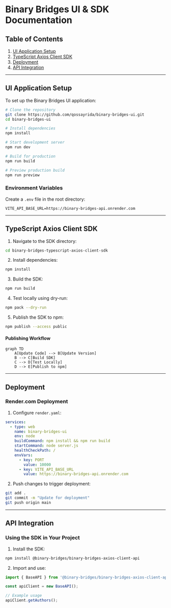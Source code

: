 # Binary Bridges UI & SDK Documentation

## Table of Contents
1. [UI Application Setup](#ui-application-setup)
2. [TypeScript Axios Client SDK](#typescript-axios-client-sdk)
3. [Deployment](#deployment)
4. [API Integration](#api-integration)

---

## UI Application Setup

To set up the Binary Bridges UI application:

```bash
# Clone the repository
git clone https://github.com/qossayrida/binary-bridges-ui.git
cd binary-bridges-ui

# Install dependencies
npm install

# Start development server
npm run dev

# Build for production
npm run build

# Preview production build
npm run preview
```

### Environment Variables
Create a `.env` file in the root directory:
```env
VITE_API_BASE_URL=https://binary-bridges-api.onrender.com
```

---

## TypeScript Axios Client SDK


1. Navigate to the SDK directory:
```bash
cd binary-bridges-typescript-axios-client-sdk
```

2. Install dependencies:
```bash
npm install
```

3. Build the SDK:
```bash
npm run build
```

4. Test locally using dry-run:
```bash
npm pack --dry-run
```

5. Publish the SDK to npm:
```bash
npm publish --access public
```

#### Publishing Workflow
```mermaid
graph TD
    A[Update Code] --> B[Update Version]
    B --> C[Build SDK]
    C --> D[Test Locally]
    D --> E[Publish to npm]
```

---

## Deployment

### Render.com Deployment

1. Configure `render.yaml`:
```yaml
services:
  - type: web
    name: binary-bridges-ui
    env: node
    buildCommand: npm install && npm run build
    startCommand: node server.js
    healthCheckPath: /
    envVars:
      - key: PORT
        value: 10000
      - key: VITE_API_BASE_URL
        value: https://binary-bridges-api.onrender.com
```

2. Push changes to trigger deployment:
```bash
git add .
git commit -m "Update for deployment"
git push origin main
```

---

## API Integration

### Using the SDK in Your Project

1. Install the SDK:
```bash
npm install @binary-bridges/binary-bridges-axios-client-api
```

2. Import and use:
```typescript
import { BaseAPI } from '@binary-bridges/binary-bridges-axios-client-api';

const apiClient = new BaseAPI();

// Example usage
apiClient.getAuthors();
```

